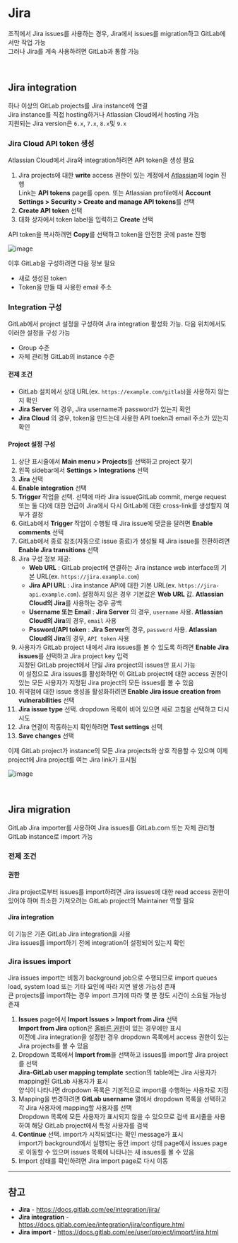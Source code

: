 # Jira

조직에서 Jira issues를 사용하는 경우, Jira에서 issues를 migration하고 GitLab에서만 작업 가능  
그러나 Jira를 계속 사용하려면 GitLab과 통합 가능

<br>

## Jira integration
하나 이상의 GitLab projects를 Jira instance에 연결  
Jira instance를 직접 hosting하거나 Atlassian Cloud에서 hosting 가능  
지원되는 Jira version은 `6.x`, `7.x`, `8.x`및 `9.x`

### Jira Cloud API token 생성
Atlassian Cloud에서 Jira와 integration하려면 API token을 생성 필요

1. Jira projects에 대한 **write** access 권한이 있는 계정에서 [Atlassian](https://id.atlassian.com/manage-profile/security/api-tokens)에 login 진행  
    Link는 **API tokens** page를 open. 또는 Atlassian profile에서 **Account Settings > Security > Create and manage API tokens**를 선택
2. **Create API token** 선택
3. 대화 상자에서 token label을 입력하고 **Create** 선택

API token을 복사하려면 **Copy**를 선택하고 token을 안전한 곳에 paste 진행

![image](https://user-images.githubusercontent.com/46125158/234174481-455533fe-539e-48d2-b1a9-519fcecf9f94.png)

이후 GitLab을 구성하려면 다음 정보 필요
- 새로 생성된 token
- Token을 만들 때 사용한 email 주소

### Integration 구성
GitLab에서 project 설정을 구성하여 Jira integration 활성화 가능. 다음 위치에서도 이러한 설정을 구성 가능
- Group 수준
- 자체 관리형 GitLab의 instance 수준

#### 전제 조건
- GitLab 설치에서 상대 URL(ex. `https://example.com/gitlab`)을 사용하지 않는지 확인
- **Jira Server** 의 경우, Jira username과 password가 있는지 확인
- **Jira Cloud** 의 경우, token을 만드는데 사용한 API toekn과 email 주소가 있는지 확인

#### Project 설정 구성
1. 상단 표시줄에서 **Main menu > Projects**를 선택하고 project 찾기
2. 왼쪽 sidebar에서 **Settings > Integrations** 선택
3. **Jira** 선택
4. **Enable integration** 선택
5. **Trigger** 작업을 선택. 선택에 따라 Jira issue(GitLab commit, merge request 또는 둘 다)에 대한 언급이 Jira에서 다시 GitLab에 대한 cross-link를 생성할지 여부가 결정
6. GitLab에서 **Trigger** 작업이 수행될 때 Jira issue에 댓글을 달려면 **Enable comments** 선택
7. GitLab에서 종료 참조(자동으로 issue 종료)가 생성될 때 Jira issue를 전환하려면 **Enable Jira transitions** 선택
8. Jira 구성 정보 제공:
    - **Web URL** : GitLab project에 연결하는 Jira instance web interface의 기본 URL(ex. `https://jira.example.com`)
    - **Jira API URL** : Jira instance API에 대한 기본 URL(ex. `https://jira-api.example.com`). 설정하지 않은 경우 기본값은 **Web URL** 값. **Atlassian Cloud의 Jira**를 사용하는 경우 공백
    - **Username 또는 Email** : **Jira Server** 의 경우, `username` 사용. **Atlassian Cloud의 Jira**의 경우, `email` 사용
    - **Pssword/API token** : **Jira Server**의 경우, `password` 사용. **Atlassian Cloud의 Jira**의 경우, `API token` 사용
9. 사용자가 GitLab project 내에서 Jira issues를 볼 수 있도록 하려면 **Enable Jira issues**를 선택하고 Jira project key 입력  
    지정된 GitLab project에서 단일 Jira project의 issues만 표시 가능  
    이 설정으로 Jira issues를 활성화하면 이 GitLab project에 대한 access 권한이 있는 모든 사용자가 지정된 Jira project의 모든 issues를 볼 수 있음
10. 취약점에 대한 issue 생성을 활성화하려면 **Enable Jira issue creation from vulnerabilities** 선택
11. **Jira issue type** 선택. dropdown 목록이 비어 있으면 새로 고침을 선택하고 다시 시도
12. Jira 연결이 작동하는지 확인하려면 **Test settings** 선택
13. **Save changes** 선택

이제 GitLab project가 instance의 모든 Jira projects와 상호 작용할 수 있으며 이제 project에 Jira project를 여는 Jira link가 표시됨

![image](https://user-images.githubusercontent.com/46125158/234179932-a2ed5a44-45a8-44f3-9e01-8a3a77712b25.png)

<br>

## Jira migration
GitLab Jira importer를 사용하여 Jira issues를 GitLab.com 또는 자체 관리형 GitLab instance로 import 가능

### 전제 조건
#### 권한
Jira project로부터 issues를 import하려면 Jira issues에 대한 read access 권한이 있어야 하며 최소한 가져오려는 GitLab project의 Maintainer 역할 필요

#### Jira integration
이 기능은 기존 GitLab Jira integration을 사용  
Jira issues를 import하기 전에 integration이 설정되어 있는지 확인

### Jira issues import
Jira issues import는 비동기 background job으로 수행되므로 import queues load, system load 또는 기타 요인에 따라 지연 발생 가능성 존재  
큰 projects를 import하는 경우 import 크기에 따라 몇 분 정도 시간이 소요될 가능성 존재

1. **Issues** page에서 **Import Issues > Import from Jira** 선택  
    **Import from Jira** option은 [올바른 권한](https://github.com/bigmtn1113/GitLab-Note/blob/master/GitLab/GitLab%20%EC%82%AC%EC%9A%A9/Jira.md#%EA%B6%8C%ED%95%9C)이 있는 경우에만 표시  
    이전에 Jira integration을 설정한 경우 dropdown 목록에서 access 권한이 있는 Jira projects를 볼 수 있음
2. Dropdown 목록에서 **Import from**을 선택하고 issues를 import할 Jira project를 선택  
    **Jira-GitLab user mapping template** section의 table에는 Jira 사용자가 mapping된 GitLab 사용자가 표시  
    양식이 나타나면 dropdown 목록은 기본적으로 import를 수행하는 사용자로 지정
3. Mapping을 변경하려면 **GitLab username** 열에서 dropdown 목록을 선택하고 각 Jira 사용자에 mapping할 사용자를 선택  
    Dropdown 목록에 모든 사용자가 표시되지 않을 수 있으므로 검색 표시줄을 사용하여 해당 GitLab project에서 특정 사용자를 검색
4. **Continue** 선택. import가 시작되었다는 확인 message가 표시  
    import가 background에서 실행되는 동안 import 상태 page에서 issues page로 이동할 수 있으며 issues 목록에 나타나는 새 issues를 볼 수 있음
5. Import 상태를 확인하려면 Jira import page로 다시 이동

<hr>

## 참고
- **Jira** - https://docs.gitlab.com/ee/integration/jira/
- **Jira integration** - https://docs.gitlab.com/ee/integration/jira/configure.html
- **Jira import** - https://docs.gitlab.com/ee/user/project/import/jira.html
